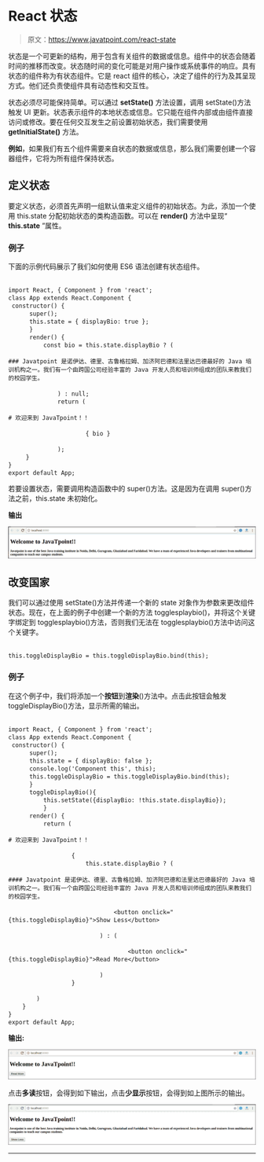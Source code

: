 # React 状态

> 原文：<https://www.javatpoint.com/react-state>

状态是一个可更新的结构，用于包含有关组件的数据或信息。组件中的状态会随着时间的推移而改变。状态随时间的变化可能是对用户操作或系统事件的响应。具有状态的组件称为有状态组件。它是 react 组件的核心，决定了组件的行为及其呈现方式。他们还负责使组件具有动态性和交互性。

状态必须尽可能保持简单。可以通过 **setState()** 方法设置，调用 setState()方法触发 UI 更新。状态表示组件的本地状态或信息。它只能在组件内部或由组件直接访问或修改。要在任何交互发生之前设置初始状态，我们需要使用 **getInitialState()** 方法。

**例如**，如果我们有五个组件需要来自状态的数据或信息，那么我们需要创建一个容器组件，它将为所有组件保持状态。

## 定义状态

要定义状态，必须首先声明一组默认值来定义组件的初始状态。为此，添加一个使用 this.state 分配初始状态的类构造函数。可以在 **render()** 方法中呈现“ **this.state** ”属性。

### 例子

下面的示例代码展示了我们如何使用 ES6 语法创建有状态组件。

```

import React, { Component } from 'react';
class App extends React.Component {
 constructor() {
      super();		
      this.state = { displayBio: true };
      }
      render() {
          const bio = this.state.displayBio ? (

### Javatpoint 是诺伊达、德里、古鲁格拉姆、加济阿巴德和法里达巴德最好的 Java 培训机构之一。我们有一个由跨国公司经验丰富的 Java 开发人员和培训师组成的团队来教我们的校园学生。

              ) : null;
              return (

# 欢迎来到 JavaTpoint！！

                      { bio } 

              );
     }
}
export default App;

```

若要设置状态，需要调用构造函数中的 super()方法。这是因为在调用 super()方法之前，this.state 未初始化。

**输出**

![ReactJS State](img/7bbf55fef68cc871c1f76f740e38bd3f.png)

## 改变国家

我们可以通过使用 setState()方法并传递一个新的 state 对象作为参数来更改组件状态。现在，在上面的例子中创建一个新的方法 togglesplaybio()，并将这个关键字绑定到 togglesplaybio()方法，否则我们无法在 togglesplaybio()方法中访问这个关键字。

```

this.toggleDisplayBio = this.toggleDisplayBio.bind(this);

```

### 例子

在这个例子中，我们将添加一个**按钮**到**渲染**()方法中。点击此按钮会触发 toggleDisplayBio()方法，显示所需的输出。

```

import React, { Component } from 'react';
class App extends React.Component {
 constructor() {
      super();		
      this.state = { displayBio: false };
      console.log('Component this', this);
      this.toggleDisplayBio = this.toggleDisplayBio.bind(this);
      }
      toggleDisplayBio(){
          this.setState({displayBio: !this.state.displayBio});
          }
      render() {
          return (

# 欢迎来到 JavaTpoint！！

                  {
                      this.state.displayBio ? ( 

#### Javatpoint 是诺伊达、德里、古鲁格拉姆、加济阿巴德和法里达巴德最好的 Java 培训机构之一。我们有一个由跨国公司经验丰富的 Java 开发人员和培训师组成的团队来教我们的校园学生。

                              <button onclick="{this.toggleDisplayBio}">Show Less</button> 

                          ) : (

                                  <button onclick="{this.toggleDisplayBio}">Read More</button> 

	                      )
                  }

	    )
    }
}
export default App;

```

**输出:**

![ReactJS State](img/3a87cab02d0c95f7342e08aaa894eccb.png)

点击**多读**按钮，会得到如下输出，点击**少显示**按钮，会得到如上图所示的输出。

![ReactJS State](img/10f251aa4ccd5f20653025ac98134733.png)

* * *